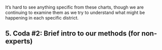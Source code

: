 It’s hard to see anything specific from these charts, though we are
continuing to examine them as we try to understand what might be happening
in each specific district.

## 5. Coda #2: Brief intro to our methods (for non-experts)

[DavesR]: https://davesredistricting.org/maps#aboutus
[methods]: https://blueripple.github.io/explainer/model/ElectionModel/post.html
[VASLModel]: https://blueripple.github.io/research/StateLeg/VA1/post.html
[CES]: https://cces.gov.harvard.edu
[ACS]: https://www.census.gov/programs-surveys/acs/
